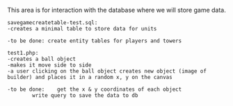 This area is for interaction with the database where we will store game data.

	savegamecreatetable-test.sql:
	-creates a minimal table to store data for units

	-to be done: create entity tables for players and towers

	test1.php:
	-creates a ball object
	-makes it move side to side
	-a user clicking on the ball object creates new object (image of builder) and places it in a random x, y on the canvas

	-to be done: 	get the x & y coordinates of each object
			write query to save the data to db